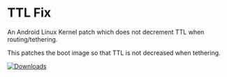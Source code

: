 # TTL Fix
An Android Linux Kernel patch which does not decrement TTL when routing/tethering.

This patches the boot image so that TTL is not decreased when tethering.

[![Downloads](https://img.shields.io/github/downloads/Zibri/ttl_fix/total?style=for-the-badge)](https://github.com/Zibri/ttl_fix/releases)
